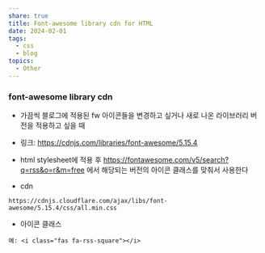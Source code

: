 ```yaml
---
share: true
title: Font-awesome library cdn for HTML
date: 2024-02-01
tags:
  - css
  - blog
topics:
  - Other
---
```



### font-awesome library cdn
- 가끔씩 블로그에 적용된 fw 아이콘들을 변경하고 싶거나 새로 나온 라이브러리 버전을 적용하고 싶을 때
- 링크: https://cdnjs.com/libraries/font-awesome/5.15.4

- html stylesheet에 적용 후 https://fontawesome.com/v5/search?q=rss&o=r&m=free 에서 해당되는 버전의 아이콘 클래스를 맞춰서 사용한다
- cdn
```
https://cdnjs.cloudflare.com/ajax/libs/font-awesome/5.15.4/css/all.min.css
``` 

- 아이콘 클래스
```
예: <i class="fas fa-rss-square"></i>
```